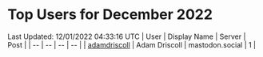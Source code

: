 # Top Users for December 2022
Last Updated: 12/01/2022 04:33:16 UTC
| User | Display Name | Server | Post |
| -- | -- | -- | -- |
| [adamdriscoll](https://mastodon.social/@adamdriscoll) | Adam Driscoll | mastodon.social | 1 |
